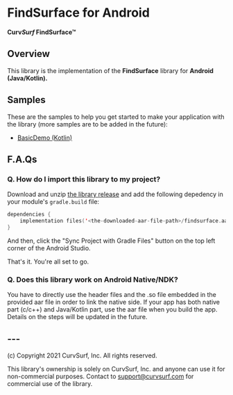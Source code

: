 # FindSurface for Android

**Curv*Surf* FindSurface™**

## Overview

This library is the implementation of the **FindSurface** library for **Android (Java/Kotlin).**



## Samples

These are the samples to help you get started to make your application with the library (more samples are to be added in the future):

- [BasicDemo (Kotlin)](https://github.com/CurvSurf/FindSurface-BasicDemo-Android)



## F.A.Qs

### Q. How do I import this library to my project?

Download and unzip [the library release](https://github.com/CurvSurf/FindSurface-Android/releases/) and add the following depedency in your module's `gradle.build` file:

````kotlin
dependencies {
  	implementation files('<the-downloaded-aar-file-path>/findsurface.aar')
}
````

And then, click the "Sync Project with Gradle Files" button on the top left corner of the Android Studio.

That's it. You're all set to go.



### Q. Does this library work on Android Native/NDK?

You have to directly use the header files and the .so file embedded in the provided aar file in order to link the native side. If your app has both native part (c/c++) and Java/Kotlin part, use the aar file when you build the app. Details on the steps will be updated in the future.

## ---

(c) Copyright 2021 CurvSurf, Inc. All rights reserved.

This library's ownership is solely on CurvSurf, Inc. and anyone can use it for non-commercial purposes. Contact to support@curvsurf.com for commercial use of the library.

